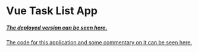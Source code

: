 # Vue Task List App

##### [The deployed version can be seen here.](https://lucas-ariel-penalva.github.io/Old-Vue-Tailwind-Task-App-Build/)

[The code for this application and some commentary on it can be seen here.](https://github.com/Lucas-Ariel-Penalva/Old-Vue-Tailwind-Task-List)
